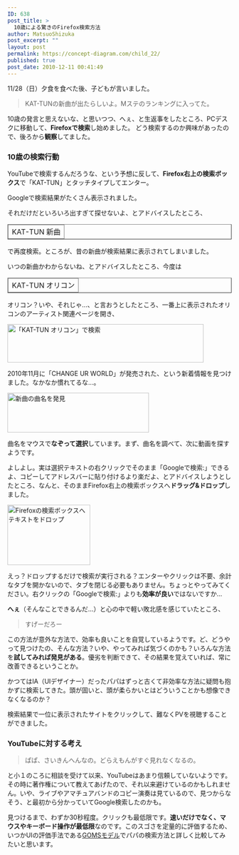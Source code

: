 ```yaml
---
ID: 638
post_title: >
  10歳による驚きのFirefox検索方法
author: MatsuoShizuka
post_excerpt: ""
layout: post
permalink: https://concept-diagram.com/child_22/
published: true
post_date: 2010-12-11 00:41:49
---
```

11/28（日）夕食を食べた後、子どもが言いました。
<blockquote>KAT-TUNの新曲が出たらしいよ。Mステのランキングに入ってた。</blockquote>
10歳の発言と思えないな、と思いつつ、へぇ、と生返事をしたところ、PCデスクに移動して、<b>Firefoxで検索</b>し始めました。
どう検索するのか興味があったので、後ろから<b>観察</b>してました。
<h3>10歳の検索行動</h3>
YouTubeで検索するんだろうな、という予想に反して、<b>Firefox右上の検索ボックス</b>で「KAT-TUN」とタッチタイプしてエンター。

Googleで検索結果がたくさん表示されました。

それだけだといろいろ出すぎて探せないよ、とアドバイスしたところ、
<table border="1" cellspacing="1" cellpadding="2">
<thead>
<tr>
<td>KAT-TUN 新曲</td>
</tr>
</thead>
</table>
で再度検索。ところが、昔の新曲が検索結果に表示されてしまいました。

いつの新曲かわからないね、とアドバイスしたところ、今度は
<table border="1" cellspacing="1" cellpadding="2">
<thead>
<tr>
<td>KAT-TUN オリコン</td>
</tr>
</thead>
</table>
オリコン？いや、それじゃ...、と言おうとしたところ、一番上に表示されたオリコンのアーティスト関連ページを開き、

<span class="img4cmsia" title="ia-kid/20101128-kat-tun-oricon,441,86,,"><img src="http://www.penchan.com/mak/img/ia-kid/20101128-kat-tun-oricon.png" alt="「KAT-TUN オリコン」で検索" width="441" height="86" /></span>

2010年11月に「CHANGE UR WORLD」が発売された、という新着情報を見つけました。なかなか慣れてるな...。

<span class="img4cmsia" title="ia-kid/20101128-kat-tun-oricon-artist,318,89,,"><img src="http://www.penchan.com/mak/img/ia-kid/20101128-kat-tun-oricon-artist.png" alt="新曲の曲名を発見" width="318" height="89" /></span>

曲名をマウスで<b>なぞって選択</b>しています。まず、曲名を調べて、次に動画を探すようです。

よしよし。実は選択テキストの右クリックでそのまま「Googleで検索:」できるよ、コピーしてアドレスバーに貼り付けるより楽だよ、とアドバイスしようとしたところ、なんと、そのままFirefox右上の検索ボックスへ<b>ドラッグ&amp;ドロップ</b>しました。

<span class="img4cmsia" title="ia-kid/20101128-firefox-search,186,135,,"><img src="http://www.penchan.com/mak/img/ia-kid/20101128-firefox-search.png" alt="Firefoxの検索ボックスへテキストをドロップ" width="186" height="135" /></span>

えっ？ドロップするだけで検索が実行される？エンターやクリックは不要、余計なタブを開かないので、タブを閉じる必要もありません。ちょっとやってみてください。右クリックの「Googleで検索:」よりも<b>効率が良い</b>ではないですか...

<b>へぇ</b>（そんなことできるんだ...）と心の中で軽い敗北感を感じていたところ、
<blockquote>すげーだろー</blockquote>
この方法が意外な方法で、効率も良いことを自覚しているようです。ど、どうやって見つけたの、そんな方法？いや、やってみれば気づくのかも？いろんな方法を<b>試してみれば発見がある</b>。優劣を判断できて、その結果を覚えていれば、常に改善できるということか。

かつてはIA（UIデザイナー）だったパパはずっと古くて非効率な方法に疑問も抱かずに検索してきた。頭が固いと、頭が柔らかいとはどういうことかも想像できなくなるのか？

検索結果で一位に表示されたサイトをクリックして、難なくPVを視聴することができました。
<h3>YouTubeに対する考え</h3>
<blockquote>ぱぱ、さいきんへんなの。どらえもんがすぐ見れなくなるの。</blockquote>
と小１のころに相談を受けて以来、YouTubeはあまり信頼していないようです。その時に著作権について教えてあげたので、それ以来避けているのかもしれません。いや、ライブやアマチュアバンドのコピー演奏は見ているので、見つからなそう、と最初から分かっていてGoogle検索したのかも。

見つけるまで、わずか30秒程度。クリックも最低限です。<b>速いだけでなく、マウスやキーボード操作が最低限</b>なのです。このスゴさを定量的に評価するため、いつかUIの評価手法である<a href="http://en.wikipedia.org/wiki/GOMS" target="_blank">GOMSモデル</a>でパパの検索方法と詳しく比較してみたいと思います。